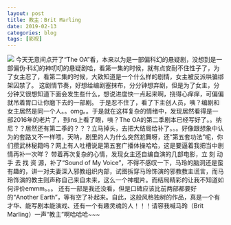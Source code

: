 ```yaml
---
layout: post
title: 教主：Brit Marling
date: 2019-02-13
categories: blog
tags: [影视]
---
```


<img src="http://wx4.sinaimg.cn/mw690/624353fdly1g0475vn699j20hs0hsgny.jpg">  
   今天无意间点开了“The OA”看，本来以为是一部偏科幻的悬疑剧，没想到是一部偏伪·科幻的神叨叨的悬疑剧哈，看第一集的时候，就有点安耐不住性子了，为了女主忍了，看第二集的时候，大致知道是一个什么样的剧情，女主被反派哄骗绑架囚禁了。  
   这剧情节奏，好想给编剧塞抹布，分分钟想弃剧，但是为了女主，分分钟又很想知道下面会发生些什么，想说进度快一点起来啊，挠得心痒痒，可偏偏就吊着胃口让你磨下去的一部剧。  
   于是忍不住了，看了下主创人员，咦？编剧和女主居然是同一个人。。omg。。于是就在这样复杂的情绪中，发现居然看得是一部2016年的老片了，到ins上看了眼，咦？The OA的第二季剧本已经写好了。。纳尼？？居然还有第二季的？？？立马掉头，去把大结局给补了。。。好像跟想象中认为的套路又不一样喂，天呐，剧里的人为什么突然尬舞呀，还“第五套功法”呢，你们攒武林秘籍吗？网上有人吐槽说是第五套广播体操哈哈，这是要逼着我把当中剧情再补一次咩？  
   带着再次复杂的心情，发现女主还自编自演的几部电影，立 刻 动 手 去 找 资 源，补了“Sound of My Voice”，不得不感叹一下，马玲的脑洞还是蛮有趣的，讲一对夫妻深入邪教组织内部，试图拆穿马玲饰演的邪教教主谎言，而马玲饰演的教主则声称自己来自未来，这么一个神棍片。而结局精彩的让我不知道如何评价emmm。。。 
   还有一部是我还没看，但是口碑应该比前两部都要好的“Another Earth”，等有空了补起来。自此，这般风格独树的作品，真是一个有才华、能写剧本能演戏、还有一个有趣灵魂的人！！！请容我喊马玲（Brit Marling）一声“教主”啊哈哈哈~~~
